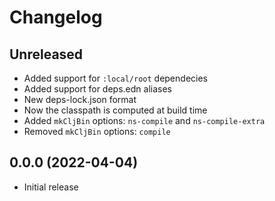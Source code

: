 # Changelog

## Unreleased

- Added support for `:local/root` dependecies
- Added support for deps.edn aliases
- New deps-lock.json format
- Now the classpath is computed at build time
- Added `mkCljBin` options: `ns-compile` and `ns-compile-extra`
- Removed `mkCljBin` options: `compile`

## 0.0.0 (2022-04-04)

- Initial release
